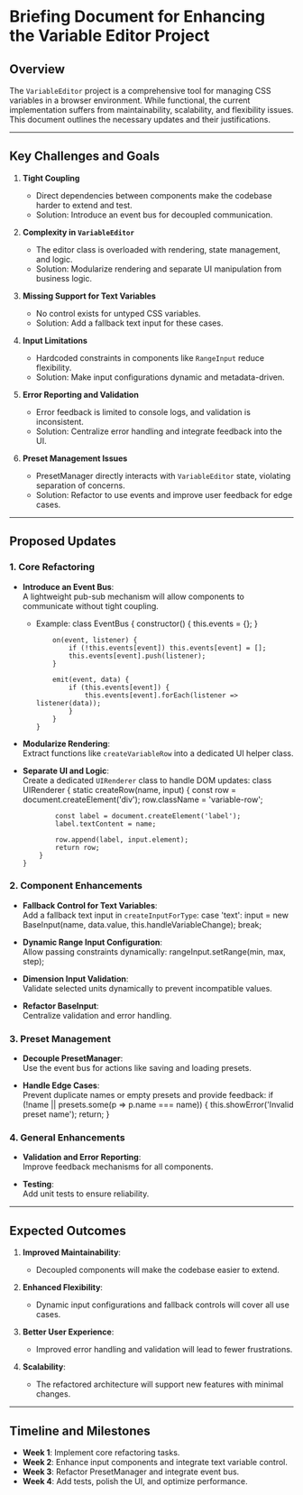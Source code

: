# Briefing Document for Enhancing the Variable Editor Project

## Overview
The `VariableEditor` project is a comprehensive tool for managing CSS variables in a browser environment. While functional, the current implementation suffers from maintainability, scalability, and flexibility issues. This document outlines the necessary updates and their justifications.

---

## Key Challenges and Goals
1. **Tight Coupling**  
   - Direct dependencies between components make the codebase harder to extend and test.
   - Solution: Introduce an event bus for decoupled communication.

2. **Complexity in `VariableEditor`**  
   - The editor class is overloaded with rendering, state management, and logic.
   - Solution: Modularize rendering and separate UI manipulation from business logic.

3. **Missing Support for Text Variables**  
   - No control exists for untyped CSS variables.
   - Solution: Add a fallback text input for these cases.

4. **Input Limitations**  
   - Hardcoded constraints in components like `RangeInput` reduce flexibility.
   - Solution: Make input configurations dynamic and metadata-driven.

5. **Error Reporting and Validation**  
   - Error feedback is limited to console logs, and validation is inconsistent.
   - Solution: Centralize error handling and integrate feedback into the UI.

6. **Preset Management Issues**  
   - PresetManager directly interacts with `VariableEditor` state, violating separation of concerns.
   - Solution: Refactor to use events and improve user feedback for edge cases.

---

## Proposed Updates

### 1. Core Refactoring
- **Introduce an Event Bus**:  
  A lightweight pub-sub mechanism will allow components to communicate without tight coupling.
    - Example:
          class EventBus {
              constructor() {
                  this.events = {};
              }

              on(event, listener) {
                  if (!this.events[event]) this.events[event] = [];
                  this.events[event].push(listener);
              }

              emit(event, data) {
                  if (this.events[event]) {
                      this.events[event].forEach(listener => listener(data));
                  }
              }
          }

- **Modularize Rendering**:  
  Extract functions like `createVariableRow` into a dedicated UI helper class.

- **Separate UI and Logic**:  
  Create a dedicated `UIRenderer` class to handle DOM updates:
      class UIRenderer {
          static createRow(name, input) {
              const row = document.createElement('div');
              row.className = 'variable-row';

              const label = document.createElement('label');
              label.textContent = name;

              row.append(label, input.element);
              return row;
          }
      }

### 2. Component Enhancements
- **Fallback Control for Text Variables**:  
  Add a fallback text input in `createInputForType`:
      case 'text':
          input = new BaseInput(name, data.value, this.handleVariableChange);
          break;

- **Dynamic Range Input Configuration**:  
  Allow passing constraints dynamically:
      rangeInput.setRange(min, max, step);

- **Dimension Input Validation**:  
  Validate selected units dynamically to prevent incompatible values.

- **Refactor BaseInput**:  
  Centralize validation and error handling.

### 3. Preset Management
- **Decouple PresetManager**:  
  Use the event bus for actions like saving and loading presets.

- **Handle Edge Cases**:  
  Prevent duplicate names or empty presets and provide feedback:
      if (!name || presets.some(p => p.name === name)) {
          this.showError('Invalid preset name');
          return;
      }

### 4. General Enhancements
- **Validation and Error Reporting**:  
  Improve feedback mechanisms for all components.

- **Testing**:  
  Add unit tests to ensure reliability.

---

## Expected Outcomes
1. **Improved Maintainability**:  
   - Decoupled components will make the codebase easier to extend.

2. **Enhanced Flexibility**:  
   - Dynamic input configurations and fallback controls will cover all use cases.

3. **Better User Experience**:  
   - Improved error handling and validation will lead to fewer frustrations.

4. **Scalability**:  
   - The refactored architecture will support new features with minimal changes.

---

## Timeline and Milestones
- **Week 1**: Implement core refactoring tasks.
- **Week 2**: Enhance input components and integrate text variable control.
- **Week 3**: Refactor PresetManager and integrate event bus.
- **Week 4**: Add tests, polish the UI, and optimize performance.
